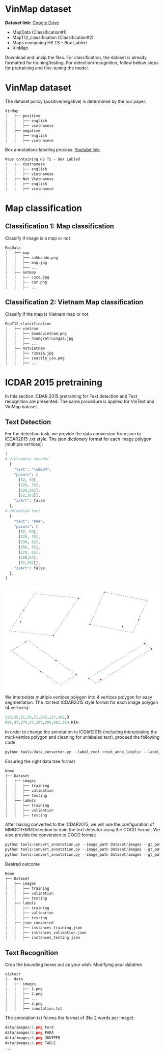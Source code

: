 
# VinMap dataset
**Dataset link:** [Google Drive](https://drive.google.com/drive/folders/1Pgzv6hz977c82HpeSZsgkY5CYxG5FRV2?usp=sharing)
* MapData (Classification#1)
* MapT12_classification (Classification#2)
* Maps containing HS TS - Box Labled
* VinMap

Download and unzip the files. For classification, the dataset is already formatted for training/testing. For detection/recognition, follow bellow steps for pretraining and fine-tuning the model.

# VinMap dataset 
The dataset policy (positive/negative) is determined by the our paper.

    VinMap
    │   ├── positive
    │   │   ├── english
    │   │   ├── vietnamese
    │   ├── negative
    │   │   ├── english
    │   │   ├── vietnamese

Box annotations labeling process: [Youtube link](https://www.youtube.com/watch?v=R_eyNzhdJuE)

    Maps containing HS TS - Box Labled
    │   ├── Vietnamese
    │   │   ├── english
    │   │   ├── vietnamese
    │   ├── Not Vietnamese
    │   │   ├── english
    │   │   ├── vietnamese
# Map classification
## Classification 1: Map classification

Classify if image is a map or not

    MapData
    │   ├── map
    │   │   ├── anhbando.png
    │   │   ├── map.jpg
    │   │   ├── ...
    │   ├── notmap
    │   │   ├── coco.jpg
    │   │   ├── car.png
    │   │   ├── ...
## Classification 2: Vietnam Map classification

Classify if the map is Vietnam map or not

    MapT12_classification
    │   ├── vietnam
    │   │   ├── bandovietnam.png
    │   │   ├── hoangsatruongsa.jpg
    │   │   ├── ...
    │   ├── notvietnam
    │   │   ├── russia.jpg
    │   │   ├── seattle_usa.png
    │   │   ├── ...

# ICDAR 2015 pretraining
In this section ICDAR 2015 pretraining for Text detection and Text recognition are presented. The same procedure is applied for VinText and VinMap dataset.
## Text Detection
For the detection task, we provide the data conversion from json to ICDAR2015 .txt style.
The json dictionary format for each image polygon (multiple vertices):
```python
[
# Vietnamese encoder 
  {
    "text": "\u00d4",
    "points": [
      [52, 59],
      [228, 59],
      [228,262],
      [52,262]],
    "isArt": false
  },
# Unlabeled text   
  {
    "text": "###",
    "points": [
      [52, 59],
      [228, 59],
      [234, 62],
      [256, 65],
      [278, 66],
      [228,64],
      [52,262]],
    "isArt": false
  },
]
```

![Alt text](../visualization/polygon_interpolation.png?raw=true "Polygon")

We interpolate multiple vertices polygon into 4 vertices polygon for easy segmentation.
The .txt text ICDAR2015 style format for each image polygon (4 vertices):
```python
228,58,51,58,51,262,227,262,Ô
891,47,279,27,269,299,881,319,KÌA!
```
In order to change the annotation to ICDAR2015 (including interpolating the muti-vertice polygon and cleaning for unlabeled text), proceed the following code
```python
python tools/data_converter.py --label_root <root_anno_labels> --label_des <converted_output_anno_labels>
```
Ensuring the right data tree format

    Home
    ├── Dataset
    │   ├── images
    │   │   ├── training
    │   │   ├── validation
    │   │   ├── testing
    │   ├── labels
    │   │   ├── training
    │   │   ├── validation
    │   │   ├── testing

After having converted to the ICDAR2015, we will use the configuration of MMOCR+MMDetection to train the text detector using the COCO format. We also provide the conversion to COCO format:
```python
python tools/convert_annotation.py --image_path Dataset/images --gt_path Dataset/labels --out-dir Dataset/json_converted --dataset icdar2015 --split-list training
python tools/convert_annotation.py --image_path Dataset/images --gt_path Dataset/labels --out-dir Dataset/json_converted --dataset icdar2015 --split-list validation
python tools/convert_annotation.py --image_path Dataset/images --gt_path Dataset/labels --out-dir Dataset/json_converted --dataset icdar2015 --split-list testing
```
Desired outcome

    Home
    ├── Dataset
    │   ├── images
    │   │   ├── training
    │   │   ├── validation
    │   │   ├── testing
    │   ├── labels
    │   │   ├── training
    │   │   ├── validation
    │   │   ├── testing
    │   ├── json_converted
    │   │   ├── instances_training.json
    │   │   ├── instances_validation.json
    │   │   ├── instances_testing.json

## Text Recognition
Crop the bounding boxes out as your wish. Modifying your datatree
    
    vietocr
    ├── data
    │   ├── images
    │   │   ├── 1.png
    │   │   ├── 2.png
    │   │   ├── ...
    │   │   ├── 3.png
    │   │   ├── annotation.txt
    
The annotation.txt folows the format of (No 2 words per image):
```python
data/images/1.png Ford
data/images/2.png PARA
data/images/3.png JUNIPER
data/images/4.png TABLE
...
```
